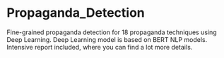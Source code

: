 # Propaganda_Detection
Fine-grained propaganda detection for 18 propaganda techniques using Deep Learning. Deep Learning model is based on BERT NLP models.  
Intensive report included, where you can find a lot more details.  
